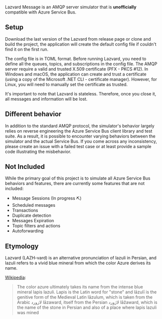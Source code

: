 Lazvard Message is an AMQP server simulator that is **unofficially** compatible with Azure Service Bus. 

## Setup

Download the last version of the Lazvard from release page or clone and build the project, the application will create the default config file if couldn't find it on the first run.

The config file is in TOML format. Before running Lazvard, you need to define all the queues, topics, and subscriptions in the config file. The AMQP server require a valid and trusted X.509 certificate (PFX - PKCS #12). In Windows and macOS, the application can create and trust a certificate (using a copy of the Microsoft .NET CLI - certificate manager). However, for Linux, you will need to manually set the certificate as trusted.

It's important to note that Lazvard is stateless. Therefore, once you close it, all messages and information will be lost.


## Different behavior

In addition to the standard AMQP protocol, the simulator's behavior largely relies on reverse engineering the Azure Service Bus client library and test suite. As a result, it is possible to encounter varying behaviors between the simulator and the actual Service Bus. If you come across any inconsistency, please create an issue with a failed test case or at least provide a sample code illustrating the misbehavior.

## Not Included 

While the primary goal of this project is to simulate all Azure Service Bus behaviors and features, there are currently some features that are not included:

- Message Sessions (In progress ⛏️)
- Scheduled messages
- Transactions
- Duplicate detection
- Messages Expiration
- Topic filters and actions
- Autoforwarding


## Etymology

Lazvard (LAZH-vard) is an alternative pronunciation of lazuli in Persian, and lazuli refers to a vivid blue mineral from which the color Azure derives its name.

[Wikipedia](https://en.wikipedia.org/wiki/Azure_(color)): 
> The color azure ultimately takes its name from the intense blue mineral lapis lazuli. Lapis is the Latin word for "stone" and lāzulī is the genitive form of the Medieval Latin lāzulum, which is taken from the Arabic لازورد lāzaward, itself from the Persian لاژورد lāžaward, which is the name of the stone in Persian and also of a place where lapis lazuli was mined




